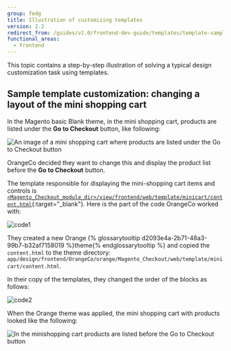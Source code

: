 ```yaml
---
group: fedg
title: Illustration of customizing templates
version: 2.2
redirect_from: /guides/v1.0/frontend-dev-guide/templates/template-sample.html
functional_areas:
  - Frontend
---
```


This topic contains a step-by-step illustration of solving a typical design customization task using templates.

## Sample template customization: changing a layout of the mini shopping cart

In the Magento basic Blank theme, in the mini shopping cart, products are listed under the **Go to Checkout** button, like following:

![An image of a mini shopping cart where products are listed under the Go to Checkout button]({{site.baseurl}}/common/images/inherit_mini121.png)

OrangeCo decided they want to change this and display the product list before the **Go to Checkout** button.

The template responsible for displaying the mini-shopping cart items and controls is [`<Magento_Checkout_module_dir>/view/frontend/web/template/minicart/content.html`]({{site.mage2200url}}app/code/Magento/Checkout/view/frontend/web/template/minicart/content.html){:target="\_blank"}.
Here is the part of the code OrangeCo worked with:

![code1]({{site.baseurl}}/common/images/templ_overview_code121.png)

They created a new Orange {% glossarytooltip d2093e4a-2b71-48a3-99b7-b32af7158019 %}theme{% endglossarytooltip %} and copied the `content.html` to the theme directory:
`app/design/frontend/OrangeCo/orange/Magento_Checkout/web/template/minicart/content.html`.

In their copy of the templates, they changed the order of the blocks as follows:

![code2]({{site.baseurl}}/common/images/templ_overview_code221.png)

When the Orange theme was applied, the mini shopping cart with products looked like the following:

![In the minishopping cart products are listed before the Go to Checkout button]({{site.baseurl}}/common/images/inherit_mini221.png)
